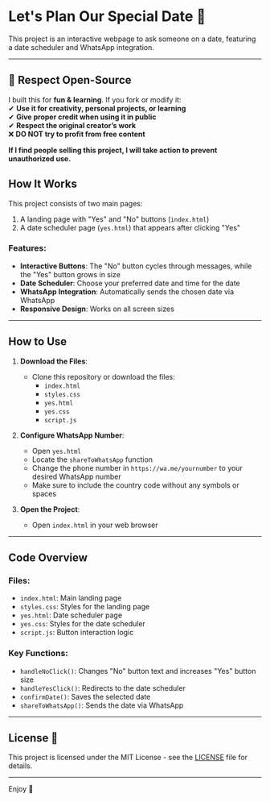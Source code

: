 # Let's Plan Our Special Date 💝

This project is an interactive webpage to ask someone on a date, featuring a date scheduler and WhatsApp integration.

---
## **🚀 Respect Open-Source**
I built this for **fun & learning**. If you fork or modify it:  
✔ **Use it for creativity, personal projects, or learning**  
✔ **Give proper credit when using it in public**  
✔ **Respect the original creator’s work**  
❌ **DO NOT try to profit from free content**  

 **If I find people selling this project, I will take action to prevent unauthorized use.**  



## How It Works 

This project consists of two main pages:
1. A landing page with "Yes" and "No" buttons (`index.html`)
2. A date scheduler page (`yes.html`) that appears after clicking "Yes"

### Features:
- **Interactive Buttons**: The "No" button cycles through messages, while the "Yes" button grows in size
- **Date Scheduler**: Choose your preferred date and time for the date
- **WhatsApp Integration**: Automatically sends the chosen date via WhatsApp
- **Responsive Design**: Works on all screen sizes

---

## How to Use 

1. **Download the Files**:
   - Clone this repository or download the files:
     - `index.html`
     - `styles.css`
     - `yes.html`
     - `yes.css`
     - `script.js`

2. **Configure WhatsApp Number**:
   - Open `yes.html`
   - Locate the `shareToWhatsApp` function
   - Change the phone number in `https://wa.me/yournumber` to your desired WhatsApp number
   - Make sure to include the country code without any symbols or spaces

3. **Open the Project**:
   - Open `index.html` in your web browser

---

## Code Overview 

### Files:
- `index.html`: Main landing page
- `styles.css`: Styles for the landing page
- `yes.html`: Date scheduler page
- `yes.css`: Styles for the date scheduler
- `script.js`: Button interaction logic

### Key Functions:
- `handleNoClick()`: Changes "No" button text and increases "Yes" button size
- `handleYesClick()`: Redirects to the date scheduler
- `confirmDate()`: Saves the selected date
- `shareToWhatsApp()`: Sends the date via WhatsApp

---

## License 📄

This project is licensed under the MIT License - see the [LICENSE](LICENSE) file for details.

---

Enjoy 💖
